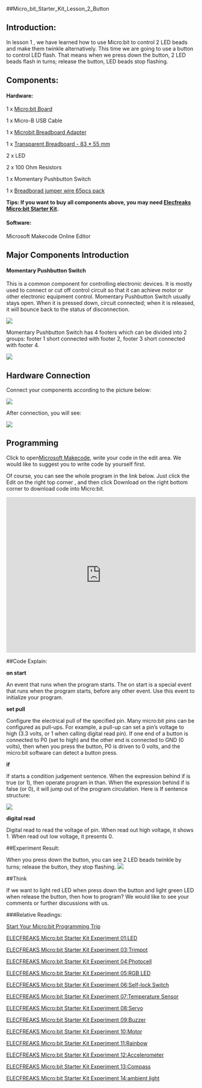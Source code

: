 ##Micro_bit_Starter_Kit_Lesson_2_Button

## Introduction:

In lesson 1 , we have learned how to use Micro:bit to control 2 LED beads and make them twinkle alternatively. This time we are going to use a button to control LED flash. That means when we press down the button, 2 LED beads flash in turns; release the button, LED beads stop flashing.


## Components:

#### Hardware:

1 x [Micro:bit Board](http://www.elecfreaks.com/estore/bbc-micro-bit-board-for-coding-programming.html)

1 x Micro-B USB Cable

1 x [Microbit Breadboard Adapter](http://www.elecfreaks.com/estore/microbit-breadboard-adapter.html)

1 x [Transparent Breadboard - 83 * 55 mm](http://www.elecfreaks.com/estore/transparent-breadboard-83-55-mm.html)

2 x LED

2 x 100 Ohm Resistors

1 x Momentary Pushbutton Switch

1 x [Breadborad jumper wire 65pcs pack](http://www.elecfreaks.com/estore/breadborad-jumper-wire-65pcs-pack.html)



**Tips: If you want to buy all components above, you may need [Elecfreaks Micro:bit Starter Kit](http://www.elecfreaks.com/estore/elecfreaks-micro-bit-starter-kit-795.html).**
 
 
#### Software:
Microsoft Makecode Online Editor



## Major Components Introduction

#### Momentary Pushbutton Switch

This is a common component for controlling electronic devices. It is mostly used to connect or cut off control circuit so that it can achieve motor or other electronic equipment control.
Momentary Pushbutton Switch usually stays open. When it is pressed down, circuit connected; when it is released, it will bounce back to the status of disconnection.

 ![](https://www.elecfreaks.com/wp-content/uploads/2018/03/2-4.jpg)

Momentary Pushbutton Switch has 4 footers which can be divided into 2 groups: footer 1 short connected with footer 2, footer 3 short connected with footer 4.

![]( https://www.elecfreaks.com/wp-content/uploads/2018/03/3-4.jpg)


## Hardware Connection

Connect your components according to the picture below:

![](https://www.elecfreaks.com/wp-content/uploads/2018/03/4-1.png) 

After connection, you will see:

 ![](https://www.elecfreaks.com/wp-content/uploads/2018/03/5-5.jpg)


## Programming


Click to open[Microsoft Makecode](https://makecode.microbit.org/), write your code in the edit area. We would like to suggest you to write code by yourself first.

Of course, you can see the whole program in the link below. Just click the Edit on the right top corner , and then click Download on the right bottom corner to download code into Micro:bit.

<div style="position:relative;height:0;padding-bottom:81.97%;overflow:hidden;"><iframe style="position:absolute;top:0;left:0;width:100%;height:100%;" src="https://makecode.microbit.org/---run?id=_6sjLfwXVhaxg" allowfullscreen="allowfullscreen" sandbox="allow-popups allow-forms allow-scripts allow-same-origin" frameborder="0"></iframe></div>


##Code Explain:

**on start**

An event that runs when the program starts.
The on start is a special event that runs when the program starts, before any other event. Use this event to initialize your program.

**set pull**

Configure the electrical pull of the specified pin.
Many micro:bit pins can be configured as pull-ups. For example, a pull-up can set a pin’s voltage to high (3.3 volts, or 1 when calling digital read pin). If one end of a button is connected to P0 (set to high) and the other end is connected to GND (0 volts), then when you press the button, P0 is driven to 0 volts, and the micro:bit software can detect a button press.

**if**

If starts a condition judgement sentence. When the expression behind if is true (or 1), then operate program in than. When the expression behind if is false (or 0), it will jump out of the program circulation. Here is If sentence structure:

![](https://www.elecfreaks.com/wp-content/uploads/2018/03/6-3.jpg)

**digital read**

Digital read to read the voltage of pin. When read out high voltage, it shows 1. When read out low voltage, it presents 0.


##Experiment Result:

When you press down the button, you can see 2 LED beads twinkle by turns; release the button, they stop flashing.
![](https://www.elecfreaks.com/wp-content/uploads/2018/03/1-1.gif)


##Think

If we want to light red LED when press down the button and light green LED when release the button, then how to program? We would like to see your comments or further discussions with us. 

###Relative Readings:

[Start Your Micro:bit Programming Trip](https://www.elecfreaks.com/9299.html)

[ELECFREAKS Micro:bit Starter Kit Experiment 01:LED](https://www.elecfreaks.com/9784.html)

[ELECFREAKS Micro:bit Starter Kit Experiment 03:Trimpot](https://www.elecfreaks.com/9879.html)

[ELECFREAKS Micro:bit Starter Kit Experiment 04:Photocell](https://www.elecfreaks.com/9909.html)

[ELECFREAKS Micro:bit Starter Kit Experiment 05:RGB LED](https://www.elecfreaks.com/9978.html)

[ELECFREAKS Micro:bit Starter Kit Experiment 06:Self-lock Switch](https://www.elecfreaks.com/10061.html)

[ELECFREAKS Micro:bit Starter Kit Experiment 07:Temperature Sensor](https://www.elecfreaks.com/10166.html)

[ELECFREAKS Micro:bit Starter Kit Experiment 08:Servo](https://www.elecfreaks.com/10221.html)

[ELECFREAKS Micro:bit Starter Kit Experiment 09:Buzzer](https://www.elecfreaks.com/10318.html)

[ELECFREAKS Micro:bit Starter Kit Experiment 10:Motor](https://www.elecfreaks.com/10362.html)

[ELECFREAKS Micro:bit Starter Kit Experiment 11:Rainbow](https://www.elecfreaks.com/10508.html)

[ELECFREAKS Micro:bit Starter Kit Experiment 12:Accelerometer](https://www.elecfreaks.com/10529.html)

[ELECFREAKS Micro:bit Starter Kit Experiment 13:Compass](https://www.elecfreaks.com/10567.html)

[ELECFREAKS Micro:bit Starter Kit Experiment 14:ambient light](https://www.elecfreaks.com/10649.html)

